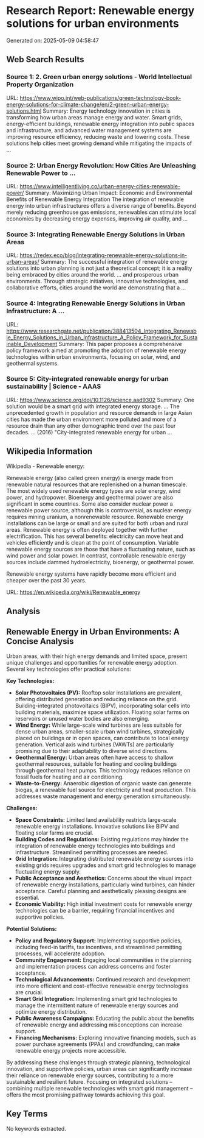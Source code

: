 # Research Report: Renewable energy solutions for urban environments
Generated on: 2025-05-09 04:58:47

## Web Search Results

### Source 1: 2. Green urban energy solutions - World Intellectual Property Organization
URL: https://www.wipo.int/web-publications/green-technology-book-energy-solutions-for-climate-change/en/2-green-urban-energy-solutions.html
Summary: Energy technology innovation in cities is transforming how urban areas manage energy and water. Smart grids, energy-efficient buildings, renewable energy integration into public spaces and infrastructure, and advanced water management systems are improving resource efficiency, reducing waste and lowering costs. These solutions help cities meet growing demand while mitigating the impacts of ...

### Source 2: Urban Energy Revolution: How Cities Are Unleashing Renewable Power to ...
URL: https://www.intelligentliving.co/urban-energy-cities-renewable-power/
Summary: Maximizing Urban Impact: Economic and Environmental Benefits of Renewable Energy Integration The integration of renewable energy into urban infrastructures offers a diverse range of benefits. Beyond merely reducing greenhouse gas emissions, renewables can stimulate local economies by decreasing energy expenses, improving air quality, and ...

### Source 3: Integrating Renewable Energy Solutions in Urban Areas
URL: https://redex.eco/blog/integrating-renewable-energy-solutions-in-urban-areas/
Summary: The successful integration of renewable energy solutions into urban planning is not just a theoretical concept; it is a reality being embraced by cities around the world. ... and prosperous urban environments. Through strategic initiatives, innovative technologies, and collaborative efforts, cities around the world are demonstrating that a ...

### Source 4: Integrating Renewable Energy Solutions in Urban Infrastructure: A ...
URL: https://www.researchgate.net/publication/388413504_Integrating_Renewable_Energy_Solutions_in_Urban_Infrastructure_A_Policy_Framework_for_Sustainable_Development
Summary: This paper proposes a comprehensive policy framework aimed at promoting the adoption of renewable energy technologies within urban environments, focusing on solar, wind, and geothermal systems.

### Source 5: City-integrated renewable energy for urban sustainability | Science - AAAS
URL: https://www.science.org/doi/10.1126/science.aad9302
Summary: One solution would be a smart grid with integrated energy storage. ... The unprecedented growth in population and resource demands in large Asian cities has made the urban environment more polluted and more of a resource drain than any other demographic trend over the past four decades. ... (2016) "City-integrated renewable energy for urban ...

## Wikipedia Information

Wikipedia - Renewable energy:

Renewable energy (also called green energy) is energy made from renewable natural resources that are replenished on a human timescale. The most widely used renewable energy types are solar energy, wind power, and hydropower. Bioenergy and geothermal power are also significant in some countries. Some also consider nuclear power a renewable power source, although this is controversial, as nuclear energy requires mining uranium, a nonrenewable resource. Renewable energy installations can be large or small and are suited for both urban and rural areas. Renewable energy is often deployed together with further electrification. This has several benefits: electricity can move heat and vehicles efficiently and is clean at the point of consumption. Variable renewable energy sources are those that have a fluctuating nature, such as wind power and solar power. In contrast, controllable renewable energy sources include dammed hydroelectricity, bioenergy, or geothermal power.

Renewable energy systems have rapidly become more efficient and cheaper over the past 30 years.

URL: https://en.wikipedia.org/wiki/Renewable_energy

## Analysis

## Renewable Energy in Urban Environments: A Concise Analysis

Urban areas, with their high energy demands and limited space, present unique challenges and opportunities for renewable energy adoption.  Several key technologies offer practical solutions:

**Key Technologies:**

* **Solar Photovoltaics (PV):** Rooftop solar installations are prevalent, offering distributed generation and reducing reliance on the grid. Building-integrated photovoltaics (BIPV), incorporating solar cells into building materials, maximize space utilization.  Floating solar farms on reservoirs or unused water bodies are also emerging.
* **Wind Energy:** While large-scale wind turbines are less suitable for dense urban areas, smaller-scale urban wind turbines, strategically placed on buildings or in open spaces, can contribute to local energy generation. Vertical axis wind turbines (VAWTs) are particularly promising due to their adaptability to diverse wind directions.
* **Geothermal Energy:** Urban areas often have access to shallow geothermal resources, suitable for heating and cooling buildings through geothermal heat pumps. This technology reduces reliance on fossil fuels for heating and air conditioning.
* **Waste-to-Energy:** Anaerobic digestion of organic waste can generate biogas, a renewable fuel source for electricity and heat production.  This addresses waste management and energy generation simultaneously.

**Challenges:**

* **Space Constraints:** Limited land availability restricts large-scale renewable energy installations. Innovative solutions like BIPV and floating solar farms are crucial.
* **Building Codes and Regulations:** Existing regulations may hinder the integration of renewable energy technologies into buildings and infrastructure.  Streamlined permitting processes are needed.
* **Grid Integration:** Integrating distributed renewable energy sources into existing grids requires upgrades and smart grid technologies to manage fluctuating energy supply.
* **Public Acceptance and Aesthetics:** Concerns about the visual impact of renewable energy installations, particularly wind turbines, can hinder acceptance. Careful planning and aesthetically pleasing designs are essential.
* **Economic Viability:**  High initial investment costs for renewable energy technologies can be a barrier, requiring financial incentives and supportive policies.


**Potential Solutions:**

* **Policy and Regulatory Support:** Implementing supportive policies, including feed-in tariffs, tax incentives, and streamlined permitting processes, will accelerate adoption.
* **Community Engagement:** Engaging local communities in the planning and implementation process can address concerns and foster acceptance.
* **Technological Advancements:** Continued research and development into more efficient and cost-effective renewable energy technologies are crucial.
* **Smart Grid Integration:** Implementing smart grid technologies to manage the intermittent nature of renewable energy sources and optimize energy distribution.
* **Public Awareness Campaigns:** Educating the public about the benefits of renewable energy and addressing misconceptions can increase support.
* **Financing Mechanisms:** Exploring innovative financing models, such as power purchase agreements (PPAs) and crowdfunding, can make renewable energy projects more accessible.


By addressing these challenges through strategic planning, technological innovation, and supportive policies, urban areas can significantly increase their reliance on renewable energy sources, contributing to a more sustainable and resilient future.  Focusing on integrated solutions – combining multiple renewable technologies with smart grid management – offers the most promising pathway towards achieving this goal.


## Key Terms

No keywords extracted.

